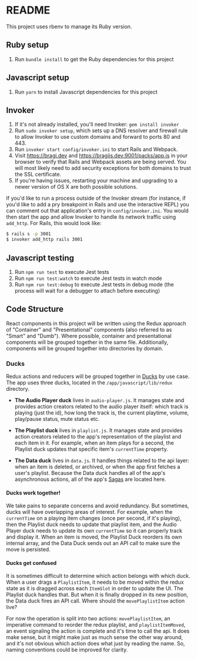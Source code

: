 # README

This project uses rbenv to manage its Ruby version.

## Ruby setup

1. Run `bundle install` to get the Ruby dependencies for this project

## Javascript setup

1. Run `yarn` to install Javascript dependencies for this project

## Invoker

1. If it's not already installed, you'll need Invoker: `gem install invoker`
2. Run `sudo invoker setup`, which sets up a DNS resolver and firewall rule to allow Invoker to use custom domains and forward to ports 80 and 443.
3. Run `invoker start config/invoker.ini` to start Rails and Webpack.
4. Visit https://bragi.dev and https://bragijs.dev:9001/packs/app.js in your browser to verify that Rails and Webpack assets are being served. You will most likely need to add security exceptions for both domains to trust the SSL certificate.
5. If you're having issues, restarting your machine and upgrading to a newer version of OS X are both possible solutions.

If you'd like to run a process outside of the Invoker stream (for instance, if you'd like to add a pry breakpoint in Rails and use the interactive REPL) you can comment out that application's entry in `config/invoker.ini`. You would then start the app and allow Invoker to handle its network traffic using `add_http`. For Rails, this would look like:

```bash
$ rails s -p 3001
$ invoker add_http rails 3001
```

## Javascript testing
1. Run `npm run test` to execute Jest tests
2. Run `npm run test:watch` to execute Jest tests in watch mode
3. Run `npm run test:debug` to execute Jest tests in debug mode (the process will wait for a debugger to attach before executing)

## Code Structure

React components in this project will be written using the Redux approach of "Container" and "Presentational" components (also referred to as "Smart" and "Dumb"). Where possible, container and presentational components will be grouped together in the same file. Additionally, components will be grouped together into directories by domain.

### Ducks

Redux actions and reducers will be grouped together in [Ducks](https://github.com/erikras/ducks-modular-redux) by use case. The app uses three ducks, located in the `/app/javascript/lib/redux` directory.

* **The Audio Player duck** lives in `audio-player.js`. It manages state and provides action creators related to the audio player itself: which track is playing (just the id), how long the track is, the current playtime, volume, play/pause status, mute status etc.

* **The Playlist duck** lives in `playlist.js`. It manages state and provides action creators related to the app's representation of the playlist and each item in it. For example, when an item plays for a second, the Playlist duck updates that specific item's `currentTime` property.

* **The Data duck** lives in `data.js`. It handles things related to the api layer: when an item is deleted, or archived, or when the app first fetches a user's playlist. Because the Data duck handles all of the app's asynchronous actions, all of the app's [Sagas](https://redux-saga.js.org/) are located here.

#### Ducks work together!
We take pains to separate concerns and avoid redundancy. But sometimes, ducks will have overlapping areas of interest. For example, when the `currentTime` on a playing item changes (once per second, if it's playing), then the Playlist duck needs to update that playlist item, and the Audio Player duck needs to update its own `currentTime` so it can properly track and display it. When an item is moved, the Playlist Duck reorders its own internal array, and the Data Duck sends out an API call to make sure the move is persisted.

#### Ducks get confused

It is sometimes difficult to determine which action belongs with which duck. When a user drags a `PlaylistItem`, it needs to be moved within the redux state as it is dragged across each `ItemSlot` in order to update the UI. The Playlist duck handles that. But when it is finally dropped in its new position, the Data duck fires an API call. Where should the `movePlaylistItem` action live?

For now the operation is split into two actions: `movePlaylistItem`, an imperative command to reorder the redux playlist, and `playlistItemMoved`, an event signaling the action is complete and it's time to call the api. It does make sense, but it might make just as much sense the other way around, and it's not obvious which action does what just by reading the name. So, naming conventions could be improved for clarity.
